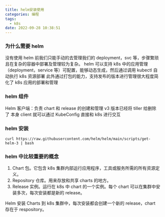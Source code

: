 ```yaml
---
title: helm安装使用
categories: 编程
tags:
  - k8s
date: 2022-09-28 10:38:51
---
```


### 为什么需要 helm

没有使用 helm 前我们只能手动的去管理我们的 deployment，svc 等，步骤繁琐且在复杂的容器中部署及管理较为复杂。
helm 可以支持 k8s 中的应用管理（deployment，service 等）可配置，能够动态生成，然后通过调用 kubectl 自动执行 k8s 资源部署
此外通过打包的能力，支持发布的版本进行管理很大程度简化了 k8s 应用的部署和管理

### helm 组件

Helm 客户端：负责 chart 和 release 的创建和管理
v3 版本已经将 tiller 给删除了
本身 client 就可以通过 KubeConfig 直接和 k8s 进行交互

### helm 安装

```shell
curl https://raw.githubusercontent.com/helm/helm/main/scripts/get-helm-3 | bash
```

### helm 中比较重要的概念

1. Chart 包。它包含 k8s 集群内部运行应用程序，工具或服务所需的所有资源定义。
2. Repository 仓库。用来存放和共享 charts 的地方。
3. Release 实例。运行在 k8s 中 chart 的一个实例。每个 chart 可以在集群中安装多次，每次安装都是新的 release。

Helm 安装 Charts 到 k8s 集群中，每次安装都会创建一个新的 release，chart 存在于 respository。
